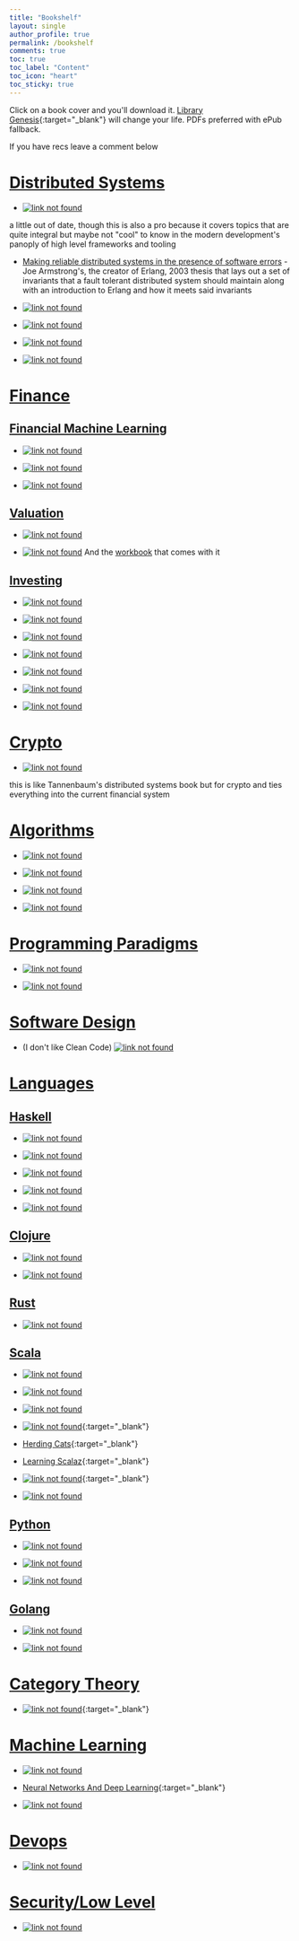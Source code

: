 ```yaml
---
title: "Bookshelf"
layout: single
author_profile: true
permalink: /bookshelf
comments: true
toc: true
toc_label: "Content"
toc_icon: "heart"
toc_sticky: true
---
```



Click on a book cover and you'll download it. [Library Genesis](https://en.wikipedia.org/wiki/Library_Genesis){:target="_blank"} will change
your life. PDFs preferred with ePub fallback.

If you have recs leave a comment below

# [Distributed Systems](#systems)

* [![link not found](/assets/images/ds.jpg)](http://93.174.95.29/main/2212000/6f16b914b76912b21f363fcebeaba4d6/Maarten%20van%20Steen%2C%20%20Andrew%20S.%20Tanenbaum%20-%20Distributed%20Systems-CreateSpace%20IPP%20%282017%29.pdf)

a little out of date, though this is also a pro because it covers topics that are quite integral but maybe not "cool" to know in the modern development's panoply of high level frameworks and tooling

* [Making reliable distributed systems in the presence of software errors](https://erlang.org/download/armstrong_thesis_2003.pdf) - Joe Armstrong's, the creator of Erlang, 2003 thesis that lays out a set of invariants that a fault tolerant distributed system should maintain along with an introduction to Erlang and how it meets said invariants

* [![link not found](/assets/images/ddia.jpg)](http://booksdl.org/get.php?md5=BF7C3FECFE5DCFFCEB170B2AA6D34C31)

* [![link not found](/assets/images/nfmm.jpg)](http://booksdl.org/get.php?md5=4e37626add641c9f83708d726ba2a13a)

* [![link not found](/assets/images/di.jpg)](http://93.174.95.29/main/2493000/902ba0835e8e3e0262c236e3198e1ef5/Alex%20Petrov%20-%20Database%20Internals_%20A%20Deep%20Dive%20Into%20How%20Distributed%20Data%20Systems%20Work-O%27Reilly%20Media%20%282019%29.pdf)

* [![link not found](/assets/images/uds.jpeg)](http://62.182.86.140/main/3242000/6bf4a626644407a7f2719b23a57d665c/Roberto%20Vitillo%20-%20Understanding%20Distributed%20Systems%20-%202nd%20Edition%20%282022%29.pdf)


# [Finance](#finance)

## [Financial Machine Learning](#finml)

* [![link not found](/assets/images/mlfam.jpeg)](http://62.182.86.140/main/2530000/2c52dc9e220faf7b0e2ea4a3dbb7ec84/%28Elements%20in%20Quantitative%20Finance%29%20Marcos%20M.%20L%C3%B3pez%20de%20Prado%20-%20Machine%20Learning%20for%20Asset%20Managers-Cambridge%20University%20Press%20%282020%29.pdf)

* [![link not found](/assets/images/aifml.jpeg)](http://62.182.86.140/main/2192000/afe47798ffea327427f73ad5dba9a0eb/Marcos%20Lopez%20de%20Prado%20-%20Advances%20in%20Financial%20Machine%20Learning-Wiley%20%282018%29.pdf)

* [![link not found](/assets/images/mlfat.jpeg)](http://62.182.86.140/main/2622000/453a858931360224bd2485e4a61295ff/Stefan%20Jansen%20-%20Machine%20Learning%20for%20Algorithmic%20Trading_%20Predictive%20models%20to%20extract%20signals%20from%20market%20and%20alternative%20data%20for%20systematic%20trading%20strategies%20with%20Python%2C%202nd%20Edition-Packt%20Publish.pdf)

## [Valuation](#valuation)
* [![link not found](/assets/images/pav.jpeg)](http://62.182.86.140/main/2700000/297d1605c31d1e63d7b5ad06b2f06287/George%20Calhoun%20-%20Price%20and%20Value_%20A%20Guide%20to%20Equity%20Market%20Valuation%20Metrics-Apress_Apress%20%282020%29.pdf)

* [![link not found](/assets/images/vmamtvoc.jpg)](http://booksdl.org/get.php?md5=6F1DA5A5AE0C9E92D45208B294118C56)
And the [workbook](http://booksdl.org/get.php?md5=6F1DA5A5AE0C9E92D45208B294118C56) that comes with it

## [Investing](#investing)

* [![link not found](/assets/images/ouows.jpg)](http://booksdl.org/get.php?md5=743ADBCDE11591CE5A9F685EF51D2928)

* [![link not found](/assets/images/eowb.jpg)](http://booksdl.org/get.php?md5=D8C969FBE1E4DAA6E3AF52EE0A13BA3C)

* [![link not found](/assets/images/arwdws.jpg)](http://booksdl.org/get.php?md5=1F6BCC50B400E659172EBE582C94A71F)

* [![link not found](/assets/images/tlbtbtm.jpg)](http://booksdl.org/get.php?md5=1D39A6F7B9ABA604357A0CC88D7FE443)

* [![link not found](/assets/images/teb.jpg)](http://booksdl.org/get.php?md5=4ACCD25027DA3BC5F5F96F69BE81AABC)

* [![link not found](/assets/images/tlbocsi.jpg)](http://booksdl.org/get.php?md5=BD052301FCE43A8588F426161233E666)

* [![link not found](/assets/images/toegyen.jpg)](http://booksdl.org/get.php?md5=1E5140859130091B8BF3F440B372277E)

# [Crypto](#crypto)

* [![link not found](/assets/images/badl.jpeg)](http://62.182.86.140/main/3094000/d52d985b4b3970b396f9b7f6d2aa3d8e/Alexander%20Lipton%2C%20Adrien%20Treccani%20-%20Blockchain%20and%20Distributed%20Ledgers_%20Mathematics%2C%20Technology%2C%20and%20Economics-World%20Scientific%20Publishing%20%282021%29.pdf)

this is like Tannenbaum's distributed systems book but for crypto and ties everything into the current financial system


# [Algorithms](#algorithms)

* [![link not found](/assets/images/a.jpg)](http://booksdl.org/get.php?md5=B630255385C04C1D14B2C055C3C0B7D6)

* [![link not found](/assets/images/ita.jpg)](http://booksdl.org/get.php?md5=236A1AA3905BD94D9163EB87C84A93DC)

* [![link not found](/assets/images/adm.jpg)](http://booksdl.org/get.php?md5=2495dae6d7fd6310d79c708638e235a6)

* [![link not found](/assets/images/pfds.jpg)](http://booksdl.org/get.php?md5=b9cfbfbddf11107f53d1ee7448006453)


# [Programming Paradigms](#computational-models)

* [![link not found](/assets/images/ctmcp.jpg)](http://booksdl.org/get.php?md5=010E3DFADD48D815CE185F9FFB8CDE25)

* [![link not found](/assets/images/plp.jpg)](http://booksdl.org/get.php?md5=9006e3c672726689767509b65c889202)


# [Software Design](#software-design)

* (I don't like Clean Code) [![link not found](/assets/images/psd.jpg)](/assets/psd.pdf)

# [Languages](#languages)

## [Haskell](#haskell)

* [![link not found](/assets/images/lyahfgg.jpg)](http://booksdl.org/get.php?md5=C95215EBDA5B815C1ECB505AE42D0630)

* [![link not found](/assets/images/tfwh.jpg)](http://booksdl.org/get.php?md5=b729813892b40886d6ab2db229b9b76e)

* [![link not found](/assets/images/hhpp.jpg)](http://booksdl.org/get.php?md5=cb6443ca2e20844e7ff3cc217a2bd1b4)

* [![link not found](/assets/images/pacpih.jpg)](http://booksdl.org/get.php?md5=fcad24f53370aeea233f80ae9aa489e8)

* [![link not found](/assets/images/hp.jpg)](http://booksdl.org/get.php?md5=0073d1100c226de172fca6fa9b2809d9)


## [Clojure](#clojure)

* [![link not found](/assets/images/cftbat.png)](http://booksdl.org/get.php?md5=1f7f9d1b21682b1495c3599fdaad0b31)

* [![link not found](/assets/images/tjoc.jpg)](http://booksdl.org/get.php?md5=6f9aa44649fc59ab14e876b7cfb0dfd5)


## [Rust](#rust)

* [![link not found](/assets/images/pr.jpg)](http://booksdl.org/get.php?md5=1b5563e9b4c7e22884a900ca00ae0d7b)


## [Scala](#scala)

* [![link not found](/assets/images/es.png)](/assets/essential-scala.pdf)

* [![link not found](/assets/images/fpis.jpg)](http://booksdl.org/get.php?md5=cef507e9aa5f3d0af70faa017150a772)

* [![link not found](/assets/images/shpp.jpg)](http://booksdl.org/get.php?md5=E54E2759B047FB6F9121F7FB81A5E659)

* [![link not found](/assets/images/aswc.jpg)](/assets/advanced-scala.pdf){:target="_blank"}

* [Herding Cats](http://eed3si9n.com/herding-cats/){:target="_blank"}

* [Learning Scalaz](http://eed3si9n.com/learning-scalaz/){:target="_blank"}

* [![link not found](/assets/images/fpfmws.png)](https://leanpub.com/fpmortals){:target="_blank"}

* [![link not found](/assets/images/lcpis.jpg)](http://booksdl.org/get.php?md5=beccc2c94b4a21c3778e8f8d45365e5f)


## [Python](#python)

* [![link not found](/assets/images/fpp.jpg)](http://booksdl.org/get.php?md5=e1ebf71c169bd819f80df0a1e3f8ec91)

* [![link not found](/assets/images/pt.jpg)](http://booksdl.org/get.php?md5=5320531166e422d6ea70e1c5ad9535c2)

* [![link not found](/assets/images/fp.jpg)](http://booksdl.org/get.php?md5=2a4f3e9325b0e17dfc4a82f9b912285f)


## [Golang](#golang)

* [![link not found](/assets/images/tgpl.jpg)](http://library1.org/_ads/BEF9F542ED5ADDB39ABC1D667C94C42F)

* [![link not found](/assets/images/cic.jpg)](http://booksdl.org/get.php?md5=84fb7288d058eeaa81f5d802756bb29a&key=JA0SROP69N2K0U0T)


# [Category Theory](#category-theory)

* [![link not found](/assets/images/ctfp.jpg)](https://github.com/hmemcpy/milewski-ctfp-pdf/releases/download/v1.2.1/category-theory-for-programmers.pdf){:target="_blank"}


# [Machine Learning](#machine-learning)

* [![link not found](/assets/images/pml.jpg)](http://booksdl.org/get.php?md5=CE59F4B175F096DE3200CF56522E87AD)

* [Neural Networks And Deep Learning](http://neuralnetworksanddeeplearning.com/){:target="_blank"}

* [![link not found](/assets/images/dlwp.jpg)](http://booksdl.org/get.php?md5=584B39E75A5B9E072467AFD6A684D0FB)


# [Devops](#devops)

* [![link not found](/assets/images/kubernetes-in-action.jpg)](http://booksdl.org/get.php?md5=DAEE4F2B5889844819499C5EBFEA3147)


# [Security/Low Level](#security)

* [![link not found](/assets/images/htaoe.jpg)](http://booksdl.org/get.php?md5=D1B1001E22F358D090E0496D74914A39)
